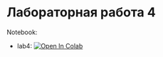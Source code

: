 # Лабораторная работа 4

Notebook:
* lab4: [![Open In Colab](https://colab.research.google.com/assets/colab-badge.svg)](https://colab.research.google.com/github/TemaBlag/BSU/blob/main/bioinformatics/lab4/lab4.ipynb)
